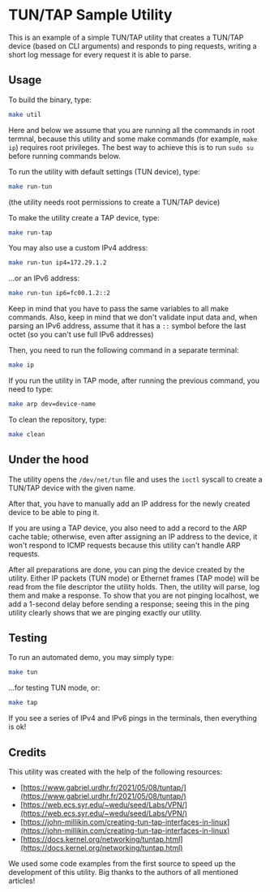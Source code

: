 # TUN/TAP Sample Utility
This is an example of a simple TUN/TAP utility that creates a TUN/TAP device (based on CLI arguments) and responds to ping requests,
writing a short log message for every request it is able to parse.

## Usage
To build the binary, type:
```bash
make util
```

Here and below we assume that you are running all the commands in root termnal, because this utility and some make commands
(for example, `make ip`) requires root privileges. The best way to achieve this is to run `sudo su` before running commands
below.

To run the utility with default settings (TUN device), type:
```bash
make run-tun
```
(the utility needs root permissions to create a TUN/TAP device)


To make the utility create a TAP device, type:
```bash
make run-tap
```

You may also use a custom IPv4 address:
```bash
make run-tun ip4=172.29.1.2
```
...or an IPv6 address:
```bash
make run-tun ip6=fc00.1.2::2
```
Keep in mind that you have to pass the same variables to all make commands.
Also, keep in mind that we don't validate input data and, when parsing an IPv6 address, assume that
it has a `::` symbol before the last octet (so you can't use full IPv6 addresses)

Then, you need to run the following command in a separate terminal:
```bash
make ip
```

If you run the utility in TAP mode, after running the previous command, you need to type:
```bash
make arp dev=device-name
```

To clean the repository, type:
```bash
make clean
```

## Under the hood
The utility opens the `/dev/net/tun` file and uses the `ioctl` syscall to create a TUN/TAP device with the given name.

After that, you have to manually add an IP address for the newly created device to be able to ping it.

If you are using a TAP device, you also need to add a record to the ARP cache table; otherwise, even after assigning an
IP address to the device, it won't respond to ICMP requests because this utility can't handle ARP requests.

After all preparations are done, you can ping the device created by the utility. Either IP packets (TUN mode) or Ethernet
frames (TAP mode) will be read from the file descriptor the utility holds. Then, the utility will parse, log them and make a
response. To show that you are not pinging localhost, we add a 1-second delay before sending a response;
seeing this in the ping utility clearly shows that we are pinging exactly our utility.

## Testing
To run an automated demo, you may simply type:
```bash
make tun
```

...for testing TUN mode, or:
```bash
make tap
```

If you see a series of IPv4 and IPv6 pings in the terminals, then everything is ok!

## Credits
This utility was created with the help of the following resources:
 - [https://www.gabriel.urdhr.fr/2021/05/08/tuntap/](https://www.gabriel.urdhr.fr/2021/05/08/tuntap/)
 - [https://web.ecs.syr.edu/~wedu/seed/Labs/VPN/](https://web.ecs.syr.edu/~wedu/seed/Labs/VPN/)
 - [https://john-millikin.com/creating-tun-tap-interfaces-in-linux](https://john-millikin.com/creating-tun-tap-interfaces-in-linux)
 - [https://docs.kernel.org/networking/tuntap.html](https://docs.kernel.org/networking/tuntap.html)

We used some code examples from the first source to speed up the development of this utility.
Big thanks to the authors of all mentioned articles!
